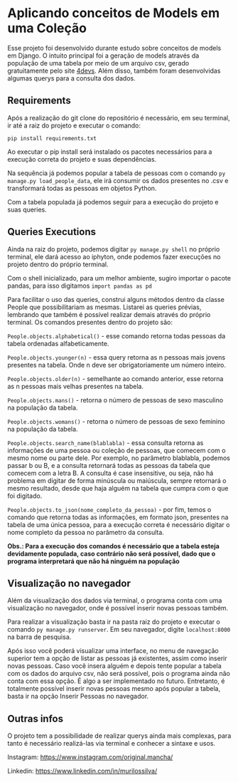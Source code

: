 # Aplicando conceitos de Models em uma Coleção

Esse projeto foi desenvolvido durante estudo sobre conceitos de models em Django. O intuito principal foi a geração de models através da população de uma tabela 
por meio de um arquivo csv, gerado gratuitamente pelo site [4devs](https://www.4devs.com.br/gerador_de_pessoas).
Além disso, também foram desenvolvidas algumas querys para a consulta dos dados.

<h2>Requirements</h2>

Após a realização do git clone do repositório é necessário, em seu terminal, ir até a raiz do projeto e executar o comando: 

`pip install requirements.txt` 

Ao executar o pip install será instalado os pacotes necessários para a execução correta do projeto e suas dependências.

Na sequência já podemos popular a tabela de pessoas com o comando `py manage.py load_people_data`, ele irá consumir os dados presentes no .csv
e transformará todas as pessoas em objetos Python.

Com a tabela populada já podemos seguir para a execução do projeto e suas queries.

<h2>Queries Executions</h2>

Ainda na raiz do projeto, podemos digitar `py manage.py shell` no próprio terminal, ele dará acesso ao iphyton, onde podemos fazer execuções no projeto dentro do próprio terminal.

Com o shell inicializado, para um melhor ambiente, sugiro importar o pacote pandas, para isso digitamos `import pandas as pd` 

Para facilitar o uso das queries, construi alguns métodos dentro da classe People que possibilitariam as mesmas. Listarei as queries prévias, lembrando que também é possível
realizar demais através do próprio terminal. Os comandos presentes dentro do projeto são:

`People.objects.alphabetical()` - esse comando retorna todas pessoas da tabela ordenadas alfabeticamente.

`People.objects.younger(n)` - essa query retorna as n pessoas mais jovens presentes na tabela. Onde n deve ser obrigatoriamente um número inteiro.

`People.objects.older(n)` - semelhante ao comando anterior, esse retorna as n pessoas mais velhas presentes na tabela.

`People.objects.mans()` - retorna o número de pessoas de sexo masculino na população da tabela.

`People.objects.womans()` - retorna o número de pessoas de sexo feminino na população da tabela.

`People.objects.search_name(blablabla)` - essa consulta retorna as informações de uma pessoa ou coleção de pessoas, que comecem com o mesmo nome ou parte dele. 
Por exemplo, no parâmetro blablabla, podemos passar b ou B, e a consulta retornará todas as pessoas da tabela que comecem com a letra B. A consulta é case insensitive, 
ou seja, não há problema em digitar de forma minúscula ou maiúscula, sempre retornará o mesmo resultado, desde que haja alguém na tabela que cumpra com o que foi digitado.

`People.objects.to_json(nome_completo_da_pessoa)` - por fim, temos o comando que retorna todas as informações, em formato json, presentes na tabela de uma única pessoa, para a execução correta
 é necessário digitar o nome completo da pessoa no parâmetro da consulta.
 
 **Obs.: Para a execução dos comandos é necessário que a tabela esteja devidamente populada, caso contrário não será possível, dado que o programa interpretará que não há ninguém
 na população**
 
<h2>Visualização no navegador</h2>

Além da visualização dos dados via terminal, o programa conta com uma visualização no navegador, onde é possível inserir novas pessoas também. 

Para realizar a visualização basta ir na pasta raiz do projeto e executar o comando `py manage.py runserver`. Em seu navegador, digite `localhost:8000` na barra de pesquisa.

Após isso você poderá visualizar uma interface, no menu de navegação superior tem a opção de listar as pessoas já existentes, assim como inserir novas pessoas. Caso você insera 
alguém e depois tente popular a tabela com os dados do arquivo csv, não será possível, pois o programa ainda não conta com essa opção. É algo a ser implementado no futuro. 
Entretanto, é totalmente possível inserir novas pessoas mesmo após popular a tabela, basta ir na opção Inserir Pessoas no navegador.
 
<h2>Outras infos</h2>
 
O projeto tem a possibilidade de realizar querys ainda mais complexas, para tanto é necessário realizá-las via terminal e conhecer a sintaxe e usos.
 
Instagram: https://www.instagram.com/original.mancha/

Linkedin: https://www.linkedin.com/in/murilossilva/

